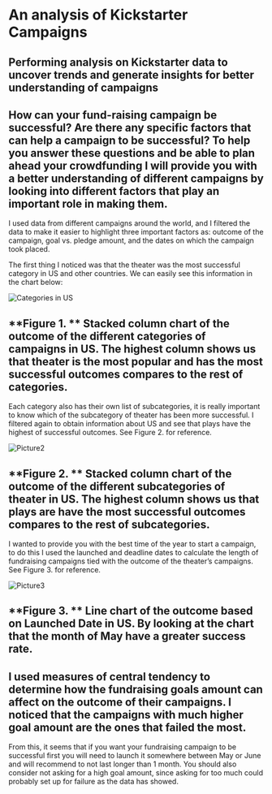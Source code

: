 # An analysis of Kickstarter Campaigns
Performing analysis on Kickstarter data to uncover trends and generate insights for better understanding of campaigns
---
How can your fund-raising campaign be successful? Are there any specific factors that can help a campaign to be successful? 
To help you answer these questions and be able to plan ahead your crowdfunding I will provide you with a better understanding of different campaigns by looking into different factors that play an important role in making them.
---
I used data from different campaigns around the world, and I filtered the data to make it easier to highlight three important factors as: outcome of the campaign, goal vs. pledge amount, and the dates on which the campaign took placed.

The first thing I noticed was that the theater was the most successful category in US and other countries. We can easily see this information in the chart below:

![Categories in US](https://user-images.githubusercontent.com/70611325/93519670-43624600-f8e3-11ea-9040-88f74e2ef29e.png)

**Figure 1. ** Stacked column chart of the outcome of the different categories of campaigns in US. The highest column shows us that theater is the most popular and has the most successful outcomes compares to the rest of categories.
--
Each category also has their own list of subcategories, it is really important to know which of the subcategory of theater has been more successful. I filtered again to obtain information about US and see that plays have the highest of successful outcomes. See Figure 2. for reference.

![Picture2](https://user-images.githubusercontent.com/70611325/93520250-655bc880-f8e3-11ea-8630-dd79135b47b8.png)

**Figure 2. ** Stacked column chart of the outcome of the different subcategories of theater in US. The highest column shows us that plays are have the most successful outcomes compares to the rest of subcategories.
--
I wanted to provide you with the best time of the year to start a campaign, to do this I used the launched and deadline dates to calculate the length of fundraising campaigns tied with the outcome of the theater’s campaigns. See Figure 3. for reference.

![Picture3](https://user-images.githubusercontent.com/70611325/93520537-7ad0f280-f8e3-11ea-9952-4b441033b82d.png)

**Figure 3. ** Line chart of the outcome based on Launched Date in US. By looking at the chart that the month of May have a greater success rate.
--
I used measures of central tendency to determine how the fundraising goals amount can affect on the outcome of their campaigns. I noticed that the campaigns with much higher goal amount are the ones that failed the most. 
--
From this, it seems that if you want your fundraising campaign to be successful first you will need to launch it somewhere between May or June and will recommend to not last longer than 1 month. You should also consider not asking for a high goal amount, since asking for too much could probably set up for failure as the data has showed.
